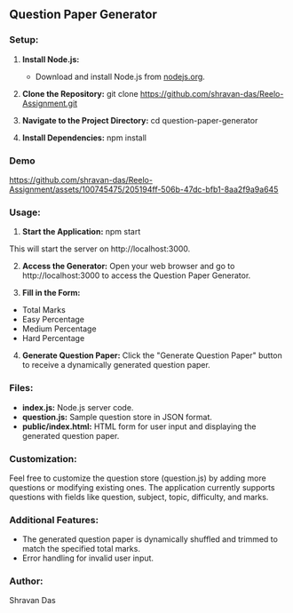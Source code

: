 ## Question Paper Generator

### Setup:

1. **Install Node.js:**
   - Download and install Node.js from [nodejs.org](https://nodejs.org).

2. **Clone the Repository:**
git clone https://github.com/shravan-das/Reelo-Assignment.git

3. **Navigate to the Project Directory:**
cd question-paper-generator



4. **Install Dependencies:**
npm install

### Demo

https://github.com/shravan-das/Reelo-Assignment/assets/100745475/205194ff-506b-47dc-bfb1-8aa2f9a9a645




### Usage:

1. **Start the Application:**
npm start

This will start the server on http://localhost:3000.

2. **Access the Generator:**
Open your web browser and go to http://localhost:3000 to access the Question Paper Generator.

3. **Fill in the Form:**
- Total Marks
- Easy Percentage
- Medium Percentage
- Hard Percentage

4. **Generate Question Paper:**
Click the "Generate Question Paper" button to receive a dynamically generated question paper.

### Files:

- **index.js:** Node.js server code.
- **question.js:** Sample question store in JSON format.
- **public/index.html:** HTML form for user input and displaying the generated question paper.

### Customization:

Feel free to customize the question store (question.js) by adding more questions or modifying existing ones. The application currently supports questions with fields like question, subject, topic, difficulty, and marks.

### Additional Features:

- The generated question paper is dynamically shuffled and trimmed to match the specified total marks.
- Error handling for invalid user input.

### Author:

Shravan Das


